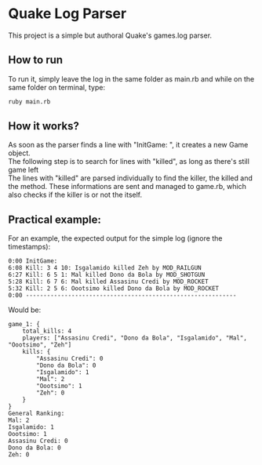 # Quake Log Parser
This project is a simple but authoral Quake's games.log parser. 

## How to run
To run it, simply leave the log in the same folder as main.rb and while on the same folder on terminal, type:

````sh
ruby main.rb
````

## How it works?
As soon as the parser finds a line with "InitGame: ", it creates a new Game object.  
The following step is to search for lines with "killed", as long as there's still game left  
The lines with "killed" are parsed individually to find the killer, the killed and the method. These informations are sent and managed to game.rb, which also checks if the killer is or not the <world> itself.


## Practical example: 
For an example, the expected output for the simple log (ignore the timestamps):  
```
0:00 InitGame: 
6:08 Kill: 3 4 10: Isgalamido killed Zeh by MOD_RAILGUN
6:27 Kill: 6 5 1: Mal killed Dono da Bola by MOD_SHOTGUN
5:28 Kill: 6 7 6: Mal killed Assasinu Credi by MOD_ROCKET
5:32 Kill: 2 5 6: Oootsimo killed Dono da Bola by MOD_ROCKET
0:00 ------------------------------------------------------------
```
Would be:
```
game_1: {
    total_kills: 4
    players: ["Assasinu Credi", "Dono da Bola", "Isgalamido", "Mal", "Oootsimo", "Zeh"]
    kills: {
        "Assasinu Credi": 0
        "Dono da Bola": 0
        "Isgalamido": 1
        "Mal": 2
        "Oootsimo": 1
        "Zeh": 0
    }
}
General Ranking:
Mal: 2
Isgalamido: 1
Oootsimo: 1
Assasinu Credi: 0
Dono da Bola: 0
Zeh: 0
```
